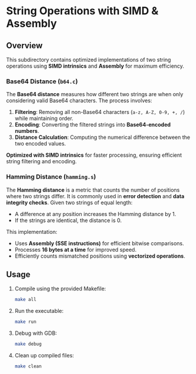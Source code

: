 # String Operations with SIMD & Assembly

## Overview
This subdirectory contains optimized implementations of two string operations using **SIMD intrinsics** and **Assembly** for maximum efficiency.

### Base64 Distance (`b64.c`)
The **Base64 distance** measures how different two strings are when only considering valid Base64 characters. The process involves:
1. **Filtering**: Removing all non-Base64 characters (`a-z, A-Z, 0-9, +, /`) while maintaining order.
2. **Encoding**: Converting the filtered strings into **Base64-encoded numbers**.
3. **Distance Calculation**: Computing the numerical difference between the two encoded values.

**Optimized with SIMD intrinsics** for faster processing, ensuring efficient string filtering and encoding.

### Hamming Distance (`hamming.s`)
The **Hamming distance** is a metric that counts the number of positions where two strings differ. It is commonly used in **error detection** and **data integrity checks**. Given two strings of equal length:
- A difference at any position increases the Hamming distance by 1.
- If the strings are identical, the distance is 0.

This implementation:
- Uses **Assembly (SSE instructions)** for efficient bitwise comparisons.
- Processes **16 bytes at a time** for improved speed.
- Efficiently counts mismatched positions using **vectorized operations**.

## Usage
1. Compile using the provided Makefile:
   ```sh
   make all
   ```
2. Run the executable:
   ```sh
   make run
   ```
3. Debug with GDB:
   ```sh
   make debug
   ```
4. Clean up compiled files:
   ```sh
   make clean
   ```


